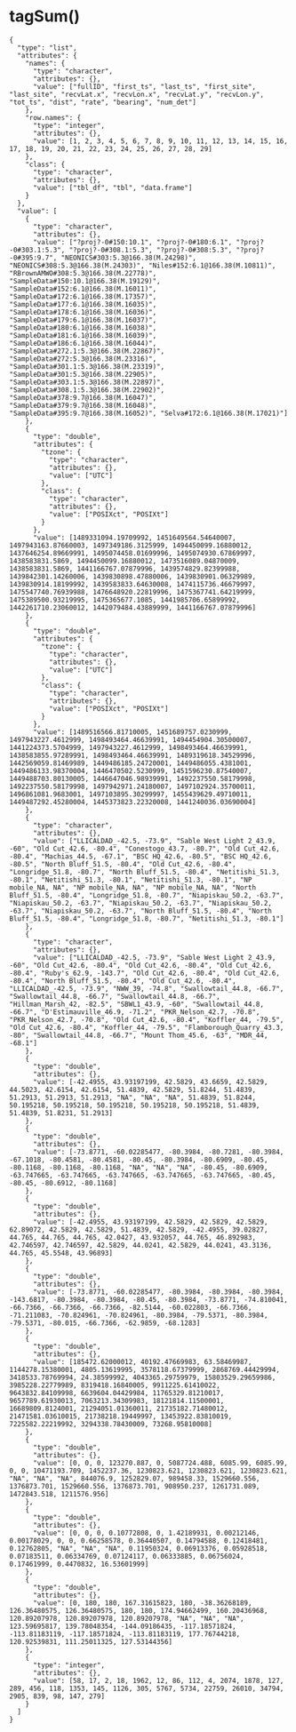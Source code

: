 # tagSum()

    {
      "type": "list",
      "attributes": {
        "names": {
          "type": "character",
          "attributes": {},
          "value": ["fullID", "first_ts", "last_ts", "first_site", "last_site", "recvLat.x", "recvLon.x", "recvLat.y", "recvLon.y", "tot_ts", "dist", "rate", "bearing", "num_det"]
        },
        "row.names": {
          "type": "integer",
          "attributes": {},
          "value": [1, 2, 3, 4, 5, 6, 7, 8, 9, 10, 11, 12, 13, 14, 15, 16, 17, 18, 19, 20, 21, 22, 23, 24, 25, 26, 27, 28, 29]
        },
        "class": {
          "type": "character",
          "attributes": {},
          "value": ["tbl_df", "tbl", "data.frame"]
        }
      },
      "value": [
        {
          "type": "character",
          "attributes": {},
          "value": ["?proj?-0#150:10.1", "?proj?-0#180:6.1", "?proj?-0#303.1:5.3", "?proj?-0#308.1:5.3", "?proj?-0#308:5.3", "?proj?-0#395:9.7", "NEONICS#303:5.3@166.38(M.24298)", "NEONICS#308:5.3@166.38(M.24303)", "Niles#152:6.1@166.38(M.10811)", "RBrownAMWO#308:5.3@166.38(M.22778)", "SampleData#150:10.1@166.38(M.19129)", "SampleData#152:6.1@166.38(M.16011)", "SampleData#172:6.1@166.38(M.17357)", "SampleData#177:6.1@166.38(M.16035)", "SampleData#178:6.1@166.38(M.16036)", "SampleData#179:6.1@166.38(M.16037)", "SampleData#180:6.1@166.38(M.16038)", "SampleData#181:6.1@166.38(M.16039)", "SampleData#186:6.1@166.38(M.16044)", "SampleData#272.1:5.3@166.38(M.22867)", "SampleData#272:5.3@166.38(M.23316)", "SampleData#301.1:5.3@166.38(M.23319)", "SampleData#301:5.3@166.38(M.22905)", "SampleData#303.1:5.3@166.38(M.22897)", "SampleData#308.1:5.3@166.38(M.22902)", "SampleData#378:9.7@166.38(M.16047)", "SampleData#379:9.7@166.38(M.16048)", "SampleData#395:9.7@166.38(M.16052)", "Selva#172:6.1@166.38(M.17021)"]
        },
        {
          "type": "double",
          "attributes": {
            "tzone": {
              "type": "character",
              "attributes": {},
              "value": ["UTC"]
            },
            "class": {
              "type": "character",
              "attributes": {},
              "value": ["POSIXct", "POSIXt"]
            }
          },
          "value": [1489331094.19709992, 1451649564.54640007, 1497943163.87660003, 1497349186.3125999, 1494450099.16880012, 1437646254.89669991, 1495074458.01699996, 1495074930.67869997, 1438583831.5869, 1494450099.16880012, 1473516089.04870009, 1438583831.5869, 1441166767.07879996, 1439574829.82399988, 1439842301.14260006, 1439830898.47880006, 1439830901.06329989, 1439830914.18199992, 1439583833.64630008, 1474115736.46679997, 1475547740.76939988, 1476648920.22819996, 1475367741.64219999, 1475389500.93219995, 1475365677.1085, 1441985706.65899992, 1442261710.23060012, 1442079484.43889999, 1441166767.07879996]
        },
        {
          "type": "double",
          "attributes": {
            "tzone": {
              "type": "character",
              "attributes": {},
              "value": ["UTC"]
            },
            "class": {
              "type": "character",
              "attributes": {},
              "value": ["POSIXct", "POSIXt"]
            }
          },
          "value": [1489516566.81710005, 1451689757.0230999, 1497943227.4612999, 1498493464.46639991, 1494454904.30500007, 1441224373.5704999, 1497943227.4612999, 1498493464.46639991, 1438583855.97289991, 1498493464.46639991, 1489319618.34529996, 1442569059.81469989, 1449486185.24720001, 1449486055.4381001, 1449486133.98370004, 1446470502.5230999, 1451596230.87540007, 1449488703.80130005, 1446647046.98939991, 1492237550.58179998, 1492237550.58179998, 1497942971.24180007, 1497102924.35700011, 1496861081.9683001, 1497103895.30299997, 1455439629.49710011, 1449487292.45280004, 1445373823.22320008, 1441240036.03690004]
        },
        {
          "type": "character",
          "attributes": {},
          "value": ["LLICALDAD_-42.5, -73.9", "Sable West Light 2_43.9, -60", "Old Cut_42.6, -80.4", "Conestogo_43.7, -80.7", "Old Cut_42.6, -80.4", "Machias_44.5, -67.1", "BSC HQ_42.6, -80.5", "BSC HQ_42.6, -80.5", "North Bluff_51.5, -80.4", "Old Cut_42.6, -80.4", "Longridge_51.8, -80.7", "North Bluff_51.5, -80.4", "Netitishi_51.3, -80.1", "Netitishi_51.3, -80.1", "Netitishi_51.3, -80.1", "NP mobile_NA, NA", "NP mobile_NA, NA", "NP mobile_NA, NA", "North Bluff_51.5, -80.4", "Longridge_51.8, -80.7", "Niapiskau_50.2, -63.7", "Niapiskau_50.2, -63.7", "Niapiskau_50.2, -63.7", "Niapiskau_50.2, -63.7", "Niapiskau_50.2, -63.7", "North Bluff_51.5, -80.4", "North Bluff_51.5, -80.4", "Longridge_51.8, -80.7", "Netitishi_51.3, -80.1"]
        },
        {
          "type": "character",
          "attributes": {},
          "value": ["LLICALDAD_-42.5, -73.9", "Sable West Light 2_43.9, -60", "Old Cut_42.6, -80.4", "Old Cut_42.6, -80.4", "Old Cut_42.6, -80.4", "Ruby's_62.9, -143.7", "Old Cut_42.6, -80.4", "Old Cut_42.6, -80.4", "North Bluff_51.5, -80.4", "Old Cut_42.6, -80.4", "LLICALDAD_-42.5, -73.9", "NWW_39, -74.8", "Swallowtail_44.8, -66.7", "Swallowtail_44.8, -66.7", "Swallowtail_44.8, -66.7", "Hillman_Marsh_42, -82.5", "SBWL1_43.9, -60", "Swallowtail_44.8, -66.7", "D'Estimauville_46.9, -71.2", "PKR_Nelson_42.7, -70.8", "PKR_Nelson_42.7, -70.8", "Old Cut_42.6, -80.4", "Koffler_44, -79.5", "Old Cut_42.6, -80.4", "Koffler_44, -79.5", "Flamborough_Quarry_43.3, -80", "Swallowtail_44.8, -66.7", "Mount Thom_45.6, -63", "MDR_44, -68.1"]
        },
        {
          "type": "double",
          "attributes": {},
          "value": [-42.4955, 43.93197199, 42.5829, 43.6659, 42.5829, 44.5023, 42.6154, 42.6154, 51.4839, 42.5829, 51.8244, 51.4839, 51.2913, 51.2913, 51.2913, "NA", "NA", "NA", 51.4839, 51.8244, 50.195218, 50.195218, 50.195218, 50.195218, 50.195218, 51.4839, 51.4839, 51.8231, 51.2913]
        },
        {
          "type": "double",
          "attributes": {},
          "value": [-73.8771, -60.02285477, -80.3984, -80.7281, -80.3984, -67.1018, -80.4581, -80.4581, -80.45, -80.3984, -80.6909, -80.45, -80.1168, -80.1168, -80.1168, "NA", "NA", "NA", -80.45, -80.6909, -63.747665, -63.747665, -63.747665, -63.747665, -63.747665, -80.45, -80.45, -80.6912, -80.1168]
        },
        {
          "type": "double",
          "attributes": {},
          "value": [-42.4955, 43.93197199, 42.5829, 42.5829, 42.5829, 62.89072, 42.5829, 42.5829, 51.4839, 42.5829, -42.4955, 39.02827, 44.765, 44.765, 44.765, 42.0427, 43.932057, 44.765, 46.892983, 42.746597, 42.746597, 42.5829, 44.0241, 42.5829, 44.0241, 43.3136, 44.765, 45.5548, 43.96893]
        },
        {
          "type": "double",
          "attributes": {},
          "value": [-73.8771, -60.02285477, -80.3984, -80.3984, -80.3984, -143.6817, -80.3984, -80.3984, -80.45, -80.3984, -73.8771, -74.810041, -66.7366, -66.7366, -66.7366, -82.5144, -60.022803, -66.7366, -71.211083, -70.824961, -70.824961, -80.3984, -79.5371, -80.3984, -79.5371, -80.015, -66.7366, -62.9859, -68.1283]
        },
        {
          "type": "double",
          "attributes": {},
          "value": [185472.62000012, 40192.47669983, 63.58469987, 1144278.15380001, 4805.13619995, 3578118.67379999, 2868769.44429994, 3418533.78769994, 24.38599992, 4043365.29759979, 15803529.29659986, 3985228.22779989, 8319418.16840005, 9911225.61410022, 9643832.84109998, 6639604.04429984, 11765329.81210017, 9657789.61930013, 7063213.34309983, 18121814.11500001, 16689809.8124001, 21294051.01360011, 21735182.71480012, 21471581.03610015, 21738218.19449997, 13453922.83810019, 7225582.22219992, 3294338.78430009, 73268.95810008]
        },
        {
          "type": "double",
          "attributes": {},
          "value": [0, 0, 0, 123270.887, 0, 5087724.488, 6085.99, 6085.99, 0, 0, 10471193.709, 1452237.36, 1230823.621, 1230823.621, 1230823.621, "NA", "NA", "NA", 844076.9, 1252829.07, 989458.33, 1529660.556, 1376873.701, 1529660.556, 1376873.701, 908950.237, 1261731.089, 1472843.518, 1211576.956]
        },
        {
          "type": "double",
          "attributes": {},
          "value": [0, 0, 0, 0.10772808, 0, 1.42189931, 0.00212146, 0.00178029, 0, 0, 0.66258578, 0.36440507, 0.14794588, 0.12418481, 0.12762805, "NA", "NA", "NA", 0.11950324, 0.06913376, 0.05928518, 0.07183511, 0.06334769, 0.07124117, 0.06333885, 0.06756024, 0.17461999, 0.4470832, 16.53601999]
        },
        {
          "type": "double",
          "attributes": {},
          "value": [0, 180, 180, 167.31615823, 180, -38.36268189, 126.36480575, 126.36480575, 180, 180, 174.94662499, 160.20436968, 120.89207978, 120.89207978, 120.89207978, "NA", "NA", "NA", 123.59695817, 139.78048354, -144.09186435, -117.18571824, -113.81183119, -117.18571824, -113.81183119, 177.76744218, 120.92539831, 111.25011325, 127.53144356]
        },
        {
          "type": "integer",
          "attributes": {},
          "value": [58, 17, 2, 18, 1962, 12, 86, 112, 4, 2074, 1878, 127, 289, 456, 118, 1353, 145, 1126, 305, 5767, 5734, 22759, 26010, 34794, 2905, 839, 98, 147, 279]
        }
      ]
    }

